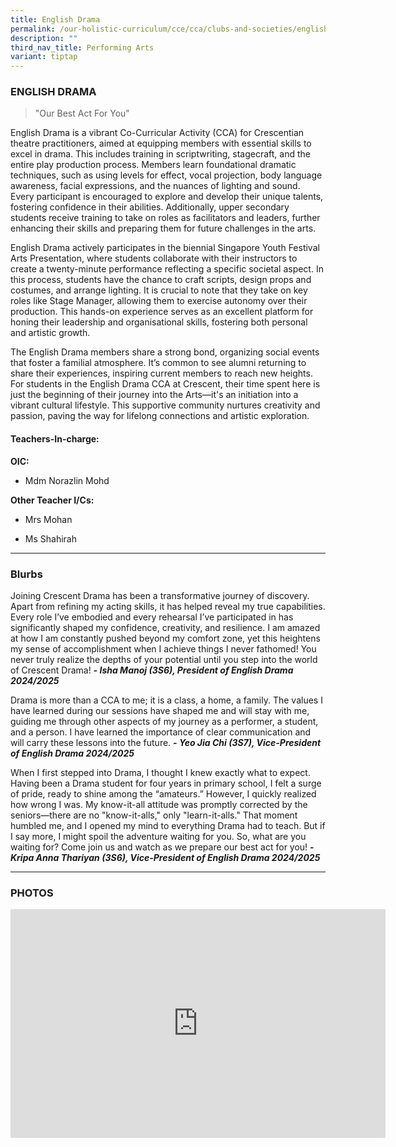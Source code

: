 ```yaml
---
title: English Drama
permalink: /our-holistic-curriculum/cce/cca/clubs-and-societies/english-drama/
description: ""
third_nav_title: Performing Arts
variant: tiptap
---
```

<h3><strong>ENGLISH DRAMA</strong></h3>
<blockquote>
<p>"Our Best Act For You"</p>
</blockquote>
<p>English Drama is a vibrant Co-Curricular Activity (CCA) for Crescentian
theatre practitioners, aimed at equipping members with essential skills
to excel in drama. This includes training in scriptwriting, stagecraft,
and the entire play production process. Members learn foundational dramatic
techniques, such as using levels for effect, vocal projection, body language
awareness, facial expressions, and the nuances of lighting and sound. Every
participant is encouraged to explore and develop their unique talents,
fostering confidence in their abilities. Additionally, upper secondary
students receive training to take on roles as facilitators and leaders,
further enhancing their skills and preparing them for future challenges
in the arts.</p>
<p>English Drama actively participates in the biennial Singapore Youth Festival
Arts Presentation, where students collaborate with their instructors to
create a twenty-minute performance reflecting a specific societal aspect.
In this process, students have the chance to craft scripts, design props
and costumes, and arrange lighting. It is crucial to note that they take
on key roles like Stage Manager, allowing them to exercise autonomy over
their production. This hands-on experience serves as an excellent platform
for honing their leadership and organisational skills, fostering both personal
and artistic growth.</p>
<p>The English Drama members share a strong bond, organizing social events
that foster a familial atmosphere. It’s common to see alumni returning
to share their experiences, inspiring current members to reach new heights.
For students in the English Drama CCA at Crescent, their time spent here
is just the beginning of their journey into the Arts—it's an initiation
into a vibrant cultural lifestyle. This supportive community nurtures creativity
and passion, paving the way for lifelong connections and artistic exploration.</p>
<p></p>
<h4><strong>Teachers-In-charge:</strong></h4>
<p><strong>OIC:</strong>
</p>
<ul data-tight="true" class="tight">
<li>
<p>Mdm Norazlin Mohd</p>
</li>
</ul>
<p><strong>Other Teacher I/Cs:</strong>
</p>
<ul data-tight="true" class="tight">
<li>
<p>Mrs Mohan</p>
</li>
<li>
<p>Ms Shahirah</p>
</li>
</ul>
<hr>
<h3><strong>Blurbs</strong></h3>
<p>Joining Crescent Drama has been a transformative journey of discovery.
Apart from refining my acting skills, it has helped reveal my true capabilities.
Every role I’ve embodied and every rehearsal I’ve participated in has significantly
shaped my confidence, creativity, and resilience. I am amazed at how I
am constantly pushed beyond my comfort zone, yet this heightens my sense
of accomplishment when I achieve things I never fathomed! You never truly
realize the depths of your potential until you step into the world of Crescent
Drama! <strong><em>- Isha Manoj (3S6), President of English Drama 2024/2025</em></strong>
</p>
<p>Drama is more than a CCA to me; it is a class, a home, a family. The values
I have learned during our sessions have shaped me and will stay with me,
guiding me through other aspects of my journey as a performer, a student,
and a person. I have learned the importance of clear communication and
will carry these lessons into the future. <strong><em>- Yeo Jia Chi (3S7), Vice-President of English Drama 2024/2025</em></strong>
</p>
<p>When I first stepped into Drama, I thought I knew exactly what to expect.
Having been a Drama student for four years in primary school, I felt a
surge of pride, ready to shine among the “amateurs.” However, I quickly
realized how wrong I was. My know-it-all attitude was promptly corrected
by the seniors—there are no "know-it-alls," only "learn-it-alls." That
moment humbled me, and I opened my mind to everything Drama had to teach.
But if I say more, I might spoil the adventure waiting for you. So, what
are you waiting for? Come join us and watch as we prepare our best act
for you! <strong><em>- Kripa Anna Thariyan (3S6), Vice-President of English Drama 2024/2025</em></strong>
</p>
<hr>
<h3><strong>PHOTOS</strong></h3>
<div class="iframe-wrapper">
<iframe height="366" width="600" allowfullscreen="true" frameborder="0" src="https://docs.google.com/presentation/d/e/2PACX-1vQJ7gEdHhhYD7c1iuJ4r8bylYKuzXjnswLFqdupcbs3cGIZrMS4KdEz455wTC8L6w87sJasYly9Hn97/embed?start=true&amp;loop=true&amp;delayms=3000"></iframe>
</div>
<p></p>